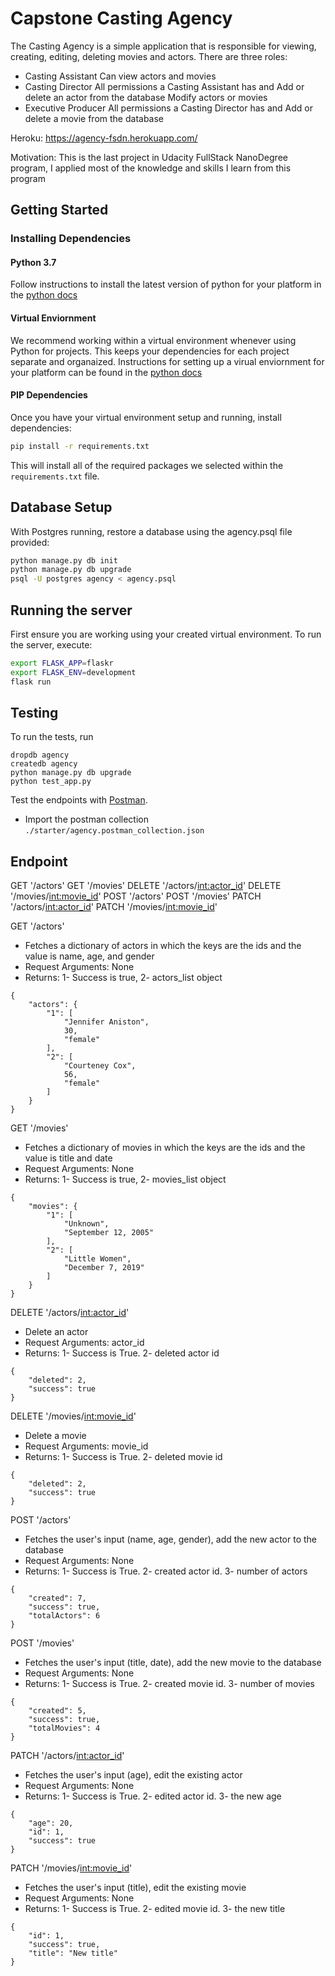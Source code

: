 # Capstone Casting Agency

The Casting Agency is a simple application that is responsible for viewing, creating, editing, deleting movies and actors. There are three roles: 
- Casting Assistant
    Can view actors and movies
- Casting Director
    All permissions a Casting Assistant has and Add or delete an actor from the database Modify actors or movies
- Executive Producer
    All permissions a Casting Director has and Add or delete a movie from the database
      
Heroku: https://agency-fsdn.herokuapp.com/  

Motivation: This is the last project in Udacity FullStack NanoDegree program, I applied most of the knowledge and skills I learn from this program 

## Getting Started

### Installing Dependencies

#### Python 3.7

Follow instructions to install the latest version of python for your platform in the [python docs](https://docs.python.org/3/using/unix.html#getting-and-installing-the-latest-version-of-python)

#### Virtual Enviornment

We recommend working within a virtual environment whenever using Python for projects. This keeps your dependencies for each project separate and organaized. Instructions for setting up a virual enviornment for your platform can be found in the [python docs](https://packaging.python.org/guides/installing-using-pip-and-virtual-environments/)

#### PIP Dependencies

Once you have your virtual environment setup and running, install dependencies:

```bash
pip install -r requirements.txt
```

This will install all of the required packages we selected within the `requirements.txt` file.

## Database Setup

With Postgres running, restore a database using the agency.psql file provided:

```bash
python manage.py db init
python manage.py db upgrade
psql -U postgres agency < agency.psql
```

## Running the server

First ensure you are working using your created virtual environment. To run the server, execute:

```bash
export FLASK_APP=flaskr
export FLASK_ENV=development
flask run
```

## Testing
To run the tests, run
```
dropdb agency
createdb agency
python manage.py db upgrade
python test_app.py
```

Test the endpoints with [Postman](https://getpostman.com).
 - Import the postman collection `./starter/agency.postman_collection.json`

## Endpoint 

GET '/actors'
GET '/movies'
DELETE '/actors/<int:actor_id>'
DELETE '/movies/<int:movie_id>'
POST '/actors'
POST '/movies'
PATCH '/actors/<int:actor_id>'
PATCH '/movies/<int:movie_id>'


GET '/actors'
- Fetches a dictionary of actors in which the keys are the ids and the value is name, age, and gender
- Request Arguments: None
- Returns: 1- Success is true, 2- actors_list object
```
{
    "actors": {
        "1": [
            "Jennifer Aniston",
            30,
            "female"
        ],
        "2": [
            "Courteney Cox",
            56,
            "female"
        ]
    }
}
```

GET '/movies'
- Fetches a dictionary of movies in which the keys are the ids and the value is title and date
- Request Arguments: None
- Returns: 1- Success is true, 2- movies_list object
```
{
    "movies": {
        "1": [
            "Unknown",
            "September 12, 2005"
        ],
        "2": [
            "Little Women",
            "December 7, 2019"
        ]
    }
}
```

DELETE '/actors/<int:actor_id>'
- Delete an actor 
- Request Arguments: actor_id
- Returns: 1- Success is True. 2- deleted actor id
```
{
    "deleted": 2,
    "success": true
}
```

DELETE '/movies/<int:movie_id>'
- Delete a movie 
- Request Arguments: movie_id
- Returns: 1- Success is True. 2- deleted movie id
```
{
    "deleted": 2,
    "success": true
}
```

POST '/actors'
- Fetches the user's input (name, age, gender), add the new actor to the database 
- Request Arguments: None
- Returns: 1- Success is True. 2- created actor id. 3- number of actors 
```
{
    "created": 7,
    "success": true,
    "totalActors": 6
}
```

POST '/movies'
- Fetches the user's input (title, date), add the new movie to the database 
- Request Arguments: None
- Returns: 1- Success is True. 2- created movie id. 3- number of movies 
```
{
    "created": 5,
    "success": true,
    "totalMovies": 4
}
```


PATCH '/actors/<int:actor_id>'
- Fetches the user's input (age), edit the existing actor
- Request Arguments: None
- Returns: 1- Success is True. 2- edited actor id. 3- the new age 
```
{
    "age": 20,
    "id": 1,
    "success": true
}
```


PATCH '/movies/<int:movie_id>'
- Fetches the user's input (title), edit the existing movie
- Request Arguments: None
- Returns: 1- Success is True. 2- edited movie id. 3- the new title 
```
{
    "id": 1,
    "success": true,
    "title": "New title"
}
```

